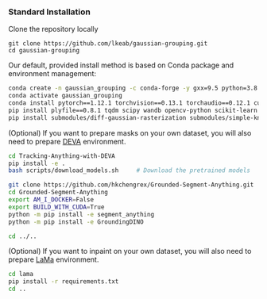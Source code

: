 ### **Standard Installation**


Clone the repository locally
```
git clone https://github.com/lkeab/gaussian-grouping.git
cd gaussian-grouping
```

Our default, provided install method is based on Conda package and environment management:

```bash
conda create -n gaussian_grouping -c conda-forge -y gxx=9.5 python=3.8 cudatoolkit-dev=11.3
conda activate gaussian_grouping 
conda install pytorch==1.12.1 torchvision==0.13.1 torchaudio==0.12.1 cudatoolkit=11.3 -c pytorch
pip install plyfile==0.8.1 tqdm scipy wandb opencv-python scikit-learn lpips
pip install submodules/diff-gaussian-rasterization submodules/simple-knn
```

(Optional) If you want to prepare masks on your own dataset, you will also need to prepare [DEVA](https://github.com/hkchengrex/Tracking-Anything-with-DEVA) environment.

```bash
cd Tracking-Anything-with-DEVA
pip install -e .
bash scripts/download_models.sh     # Download the pretrained models

git clone https://github.com/hkchengrex/Grounded-Segment-Anything.git
cd Grounded-Segment-Anything
export AM_I_DOCKER=False
export BUILD_WITH_CUDA=True
python -m pip install -e segment_anything
python -m pip install -e GroundingDINO

cd ../..
```

(Optional) If you want to inpaint on your own dataset, you will also need to prepare [LaMa](https://github.com/advimman/lama) environment.

```bash
cd lama
pip install -r requirements.txt
cd ..
```
